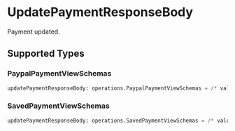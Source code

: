 # UpdatePaymentResponseBody

Payment updated.


## Supported Types

### PaypalPaymentViewSchemas

```python
updatePaymentResponseBody: operations.PaypalPaymentViewSchemas = /* values here */
```

### SavedPaymentViewSchemas

```python
updatePaymentResponseBody: operations.SavedPaymentViewSchemas = /* values here */
```

